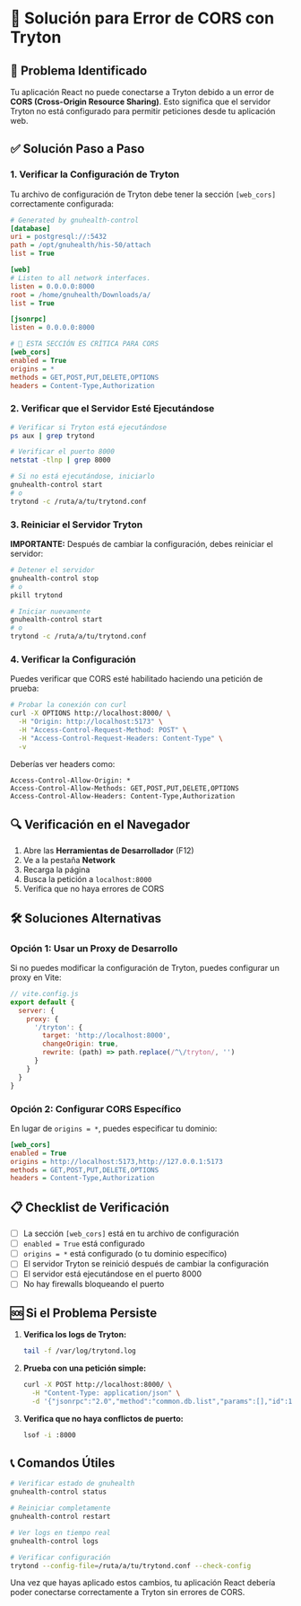 # 🔧 Solución para Error de CORS con Tryton

## 🚨 Problema Identificado

Tu aplicación React no puede conectarse a Tryton debido a un error de **CORS (Cross-Origin Resource Sharing)**. Esto significa que el servidor Tryton no está configurado para permitir peticiones desde tu aplicación web.

## ✅ Solución Paso a Paso

### 1. Verificar la Configuración de Tryton

Tu archivo de configuración de Tryton debe tener la sección `[web_cors]` correctamente configurada:

```ini
# Generated by gnuhealth-control
[database]
uri = postgresql://:5432
path = /opt/gnuhealth/his-50/attach
list = True

[web]
# Listen to all network interfaces.
listen = 0.0.0.0:8000
root = /home/gnuhealth/Downloads/a/
list = True

[jsonrpc]
listen = 0.0.0.0:8000

# 🔧 ESTA SECCIÓN ES CRÍTICA PARA CORS
[web_cors]
enabled = True
origins = *
methods = GET,POST,PUT,DELETE,OPTIONS
headers = Content-Type,Authorization
```

### 2. Verificar que el Servidor Esté Ejecutándose

```bash
# Verificar si Tryton está ejecutándose
ps aux | grep trytond

# Verificar el puerto 8000
netstat -tlnp | grep 8000

# Si no está ejecutándose, iniciarlo
gnuhealth-control start
# o
trytond -c /ruta/a/tu/trytond.conf
```

### 3. Reiniciar el Servidor Tryton

**IMPORTANTE:** Después de cambiar la configuración, debes reiniciar el servidor:

```bash
# Detener el servidor
gnuhealth-control stop
# o
pkill trytond

# Iniciar nuevamente
gnuhealth-control start
# o
trytond -c /ruta/a/tu/trytond.conf
```

### 4. Verificar la Configuración

Puedes verificar que CORS esté habilitado haciendo una petición de prueba:

```bash
# Probar la conexión con curl
curl -X OPTIONS http://localhost:8000/ \
  -H "Origin: http://localhost:5173" \
  -H "Access-Control-Request-Method: POST" \
  -H "Access-Control-Request-Headers: Content-Type" \
  -v
```

Deberías ver headers como:
```
Access-Control-Allow-Origin: *
Access-Control-Allow-Methods: GET,POST,PUT,DELETE,OPTIONS
Access-Control-Allow-Headers: Content-Type,Authorization
```

## 🔍 Verificación en el Navegador

1. Abre las **Herramientas de Desarrollador** (F12)
2. Ve a la pestaña **Network**
3. Recarga la página
4. Busca la petición a `localhost:8000`
5. Verifica que no haya errores de CORS

## 🛠️ Soluciones Alternativas

### Opción 1: Usar un Proxy de Desarrollo

Si no puedes modificar la configuración de Tryton, puedes configurar un proxy en Vite:

```javascript
// vite.config.js
export default {
  server: {
    proxy: {
      '/tryton': {
        target: 'http://localhost:8000',
        changeOrigin: true,
        rewrite: (path) => path.replace(/^\/tryton/, '')
      }
    }
  }
}
```

### Opción 2: Configurar CORS Específico

En lugar de `origins = *`, puedes especificar tu dominio:

```ini
[web_cors]
enabled = True
origins = http://localhost:5173,http://127.0.0.1:5173
methods = GET,POST,PUT,DELETE,OPTIONS
headers = Content-Type,Authorization
```

## 📋 Checklist de Verificación

- [ ] La sección `[web_cors]` está en tu archivo de configuración
- [ ] `enabled = True` está configurado
- [ ] `origins = *` está configurado (o tu dominio específico)
- [ ] El servidor Tryton se reinició después de cambiar la configuración
- [ ] El servidor está ejecutándose en el puerto 8000
- [ ] No hay firewalls bloqueando el puerto

## 🆘 Si el Problema Persiste

1. **Verifica los logs de Tryton:**
   ```bash
   tail -f /var/log/trytond.log
   ```

2. **Prueba con una petición simple:**
   ```bash
   curl -X POST http://localhost:8000/ \
     -H "Content-Type: application/json" \
     -d '{"jsonrpc":"2.0","method":"common.db.list","params":[],"id":1}'
   ```

3. **Verifica que no haya conflictos de puerto:**
   ```bash
   lsof -i :8000
   ```

## 📞 Comandos Útiles

```bash
# Verificar estado de gnuhealth
gnuhealth-control status

# Reiniciar completamente
gnuhealth-control restart

# Ver logs en tiempo real
gnuhealth-control logs

# Verificar configuración
trytond --config-file=/ruta/a/tu/trytond.conf --check-config
```

Una vez que hayas aplicado estos cambios, tu aplicación React debería poder conectarse correctamente a Tryton sin errores de CORS.
